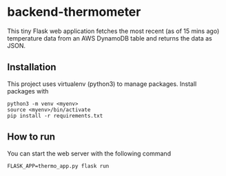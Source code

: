 # backend-thermometer

This tiny Flask web application fetches the most recent (as of 15 mins ago) temperature data from an AWS DynamoDB table and returns the data as JSON.

## Installation

This project uses virtualenv (python3) to manage packages. Install packages with
```shell
python3 -m venv <myenv>
source <myenv>/bin/activate
pip install -r requirements.txt
```

## How to run

You can start the web server with the following command
```shell
FLASK_APP=thermo_app.py flask run
```
